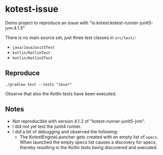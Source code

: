 # kotest-issue

Demo project to reproduce an issue with "io.kotest:kotest-runner-junit5-jvm:4.1.3"

There is no main source set, just three test classes in `src/test/`:
- `java/JavaJunit5Test`
- `kotlin/KotlinTest`
- `kotlin/Kotlin2Test`


## Reproduce

```
./gradlew test --tests "Java*"
```

Observe that also the Kotlin tests have been executed.


## Notes

- Not reproducible with version 4.1.2 of "kotest-runner-junit5-jvm".
- I did not yet test the junit4 runner.
- I did a bit of debugging and observed the following:
  - The KotestEngineLauncher gets created with an empty list of `specs`. When launched the empty specs list causes a discovery for specs, thereby resulting in the Kotlin tests being discovered and executed.
